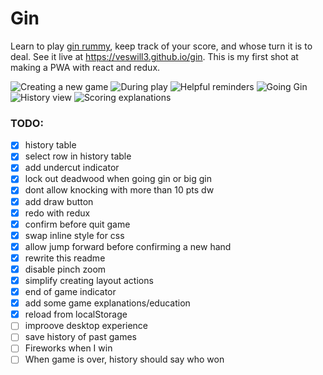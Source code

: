 Gin
===

Learn to play [gin rummy](https://en.wikipedia.org/wiki/Gin_rummy), keep track of your score, and whose turn it is to deal. See it live at https://veswill3.github.io/gin.
This is my first shot at making a PWA with react and redux.

![Creating a new game](screenshots/new_game.png?raw=true "Creating a new game")
![During play](screenshots/mid_game.png?raw=true "During play")
![Helpful reminders](screenshots/too_much_deadwood.png?raw=true "Helpful reminders")
![Going Gin](screenshots/going_gin.png?raw=true "Going Gin")
![History view](screenshots/history.png?raw=true "History view")
![Scoring explanations](screenshots/undercut.png?raw=true "Scoring explanations")

### TODO:

- [X] history table
- [X] select row in history table
- [X] add undercut indicator
- [X] lock out deadwood when going gin or big gin
- [X] dont allow knocking with more than 10 pts dw
- [X] add draw button
- [X] redo with redux
- [X] confirm before quit game
- [X] swap inline style for css
- [X] allow jump forward before confirming a new hand
- [X] rewrite this readme
- [X] disable pinch zoom
- [X] simplify creating layout actions
- [X] end of game indicator
- [X] add some game explanations/education
- [X] reload from localStorage
- [ ] improove desktop experience
- [ ] save history of past games
- [ ] Fireworks when I win
- [ ] When game is over, history should say who won
